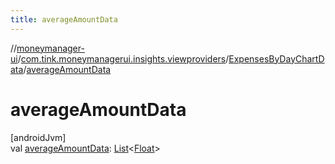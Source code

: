 ```yaml
---
title: averageAmountData
---
```

//[moneymanager-ui](../../../index.html)/[com.tink.moneymanagerui.insights.viewproviders](../index.html)/[ExpensesByDayChartData](index.html)/[averageAmountData](average-amount-data.html)



# averageAmountData



[androidJvm]\
val [averageAmountData](average-amount-data.html): [List](https://kotlinlang.org/api/latest/jvm/stdlib/kotlin.collections/-list/index.html)&lt;[Float](https://kotlinlang.org/api/latest/jvm/stdlib/kotlin/-float/index.html)&gt;




